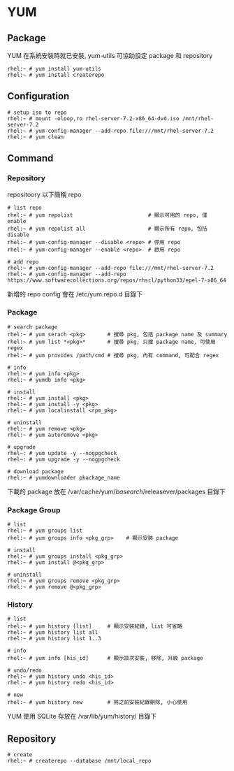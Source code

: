 # YUM #


## Package ##

YUM 在系統安裝時就已安裝, yum-utils 可協助設定 package 和 repository

	rhel:~ # yum install yum-utils
	rhel:~ # yum install createrepo


## Configuration ##

	# setup iso to repo
	rhel:~ # mount -oloop,ro rhel-server-7.2-x86_64-dvd.iso /mnt/rhel-server-7.2
	rhel:~ # yum-config-manager --add-repo file:///mnt/rhel-server-7.2
	rhel:~ # yum clean


## Command ##


### Repository ###

repositoory 以下簡稱 repo

	# list repo
	rhel:~ # yum repolist                        # 顯示可用的 repo, 僅 enable
	rhel:~ # yum repolist all                    # 顯示所有 repo, 包括 disable
	rhel:~ # yum-config-manager --disable <repo> # 停用 repo
	rhel:~ # yum-config-manager --enable <repo>  # 啟用 repo

	# add repo
	rhel:~ # yum-config-manager --add-repo file:///mnt/rhel-server-7.2
	rhel:~ # yum-config-manager --add-repo https://www.softwarecollections.org/repos/rhscl/python33/epel-7-x86_64

新增的 repo config 會在 /etc/yum.repo.d 目錄下


### Package ###

	# search package
	rhel:~ # yum serach <pkg>       # 搜尋 pkg, 包括 package name 及 summary
	rhel:~ # yum list *<pkg>*       # 搜尋 pkg, 只搜 package name, 可使用 regex
	rhel:~ # yum provides /path/cmd # 搜尋 pkg, 內有 command, 可配合 regex

	# info
	rhel:~ # yum info <pkg>
	rhel:~ # yumdb info <pkg>

	# install
	rhel:~ # yum install <pkg>
	rhel:~ # yum install -y <pkg>
	rhel:~ # yum localinstall <rpm_pkg>

	# uninstall
	rhel:~ # yum remove <pkg>
	rhel:~ # yum autoremove <pkg>

	# upgrade
	rhel~: # yum update -y --nogpgcheck
	rhel~: # yum upgrade -y --nogpgcheck

	# download package
	rhel:~ # yumdownloader pkackage_name

下載的 package 放在 /var/cache/yum/$basearch/$releasever/packages 目錄下


### Package Group ###

	# list 
	rhel:~ # yum groups list
	rhel:~ # yum groups info <pkg_grp>    # 顯示安裝 package

	# install
	rhel:~ # yum groups install <pkg_grp>
	rhel:~ # yum install @<pkg_grp>

	# uninstall
	rhel:~ # yum groups remove <pkg_grp>
	rhel:~ # yum remove @<pkg_grp>


### History ###

	# list
	rhel:~ # yum history [list]     # 顯示安裝紀錄, list 可省略
	rhel:~ # yum history list all
	rhel:~ # yum history list 1..3

	# info
	rhel:~ # yum info [his_id]      # 顯示該次安裝, 移除, 升級 package

	# undo/redo
	rhel:~ # yum history undo <his_id>
	rhel:~ # yum history redo <his_id>

	# new
	rhel:~ # yum history new        # 將之前安裝紀錄刪除, 小心使用

YUM 使用 SQLite 存放在 /var/lib/yum/history/ 目錄下


## Repository ##

	# create
	rhel:~ # createrepo --database /mnt/local_repo